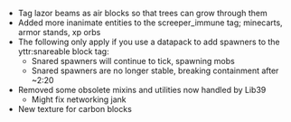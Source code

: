* Tag lazor beams as air blocks so that trees can grow through them
* Added more inanimate entities to the screeper_immune tag; minecarts, armor stands, xp orbs
* The following only apply if you use a datapack to add spawners to the yttr:snareable block tag:
	* Snared spawners will continue to tick, spawning mobs
	* Snared spawners are no longer stable, breaking containment after ~2:20
* Removed some obsolete mixins and utilities now handled by Lib39
	* Might fix networking jank
* New texture for carbon blocks
